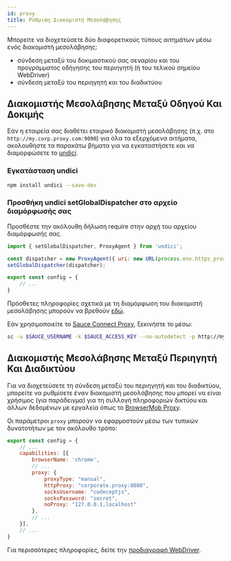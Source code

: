 ```yaml
---
id: proxy
title: Ρύθμιση Διακομιστή Μεσολάβησης
---
```


Μπορείτε να διοχετεύσετε δύο διαφορετικούς τύπους αιτημάτων μέσω ενός διακομιστή μεσολάβησης:

- σύνδεση μεταξύ του δοκιμαστικού σας σεναρίου και του προγράμματος οδήγησης του περιηγητή (ή του τελικού σημείου WebDriver)
- σύνδεση μεταξύ του περιηγητή και του διαδικτύου

## Διακομιστής Μεσολάβησης Μεταξύ Οδηγού Και Δοκιμής

Εάν η εταιρεία σας διαθέτει εταιρικό διακομιστή μεσολάβησης (π.χ. στο `http://my.corp.proxy.com:9090`) για όλα τα εξερχόμενα αιτήματα, ακολουθήστε τα παρακάτω βήματα για να εγκαταστήσετε και να διαμορφώσετε το [undici](https://github.com/nodejs/undici).

### Εγκατάσταση undici

```bash npm2yarn
npm install undici --save-dev
```

### Προσθήκη undici setGlobalDispatcher στο αρχείο διαμόρφωσής σας

Προσθέστε την ακόλουθη δήλωση require στην αρχή του αρχείου διαμόρφωσής σας.

```js title="wdio.conf.js"
import { setGlobalDispatcher, ProxyAgent } from 'undici';

const dispatcher = new ProxyAgent({ uri: new URL(process.env.https_proxy).toString() });
setGlobalDispatcher(dispatcher);

export const config = {
    // ...
}
```

Πρόσθετες πληροφορίες σχετικά με τη διαμόρφωση του διακομιστή μεσολάβησης μπορούν να βρεθούν [εδώ](https://github.com/nodejs/undici/blob/main/docs/docs/api/ProxyAgent.md).

Εάν χρησιμοποιείτε το [Sauce Connect Proxy](https://docs.saucelabs.com/secure-connections/sauce-connect-5), ξεκινήστε το μέσω:

```sh
sc -u $SAUCE_USERNAME -k $SAUCE_ACCESS_KEY --no-autodetect -p http://my.corp.proxy.com:9090
```

## Διακομιστής Μεσολάβησης Μεταξύ Περιηγητή Και Διαδικτύου

Για να διοχετεύσετε τη σύνδεση μεταξύ του περιηγητή και του διαδικτύου, μπορείτε να ρυθμίσετε έναν διακομιστή μεσολάβησης που μπορεί να είναι χρήσιμος (για παράδειγμα) για τη συλλογή πληροφοριών δικτύου και άλλων δεδομένων με εργαλεία όπως το [BrowserMob Proxy](https://github.com/lightbody/browsermob-proxy).

Οι παράμετροι `proxy` μπορούν να εφαρμοστούν μέσω των τυπικών δυνατοτήτων με τον ακόλουθο τρόπο:

```js title="wdio.conf.js"
export const config = {
    // ...
    capabilities: [{
        browserName: 'chrome',
        // ...
        proxy: {
            proxyType: "manual",
            httpProxy: "corporate.proxy:8080",
            socksUsername: "codeceptjs",
            socksPassword: "secret",
            noProxy: "127.0.0.1,localhost"
        },
        // ...
    }],
    // ...
}
```

Για περισσότερες πληροφορίες, δείτε την [προδιαγραφή WebDriver](https://w3c.github.io/webdriver/#proxy).